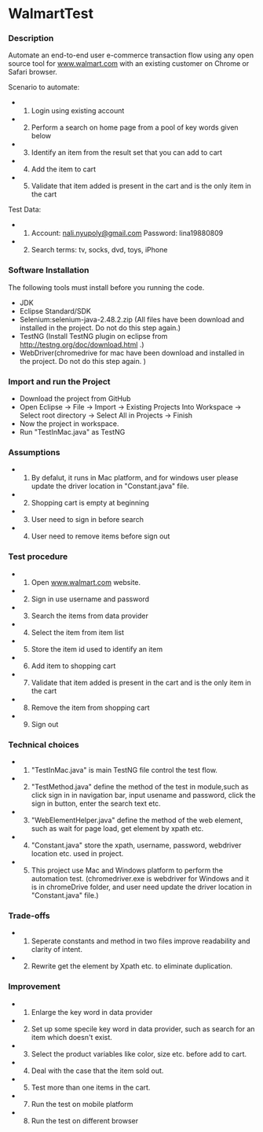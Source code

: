 # WalmartTest

### Description 
Automate an end-to-end user e-commerce transaction flow using any open source tool for www.walmart.com with an existing customer on Chrome or Safari browser.

Scenario to automate:
-  1. Login using existing account
-  2. Perform a search on home page from a pool of key words given below
-  3. Identify an item from the result set that you can add to cart
-  4. Add the item to cart
-  5. Validate that item added is present in the cart and is the only item in the cart

Test Data:
-  1. Account: nali.nyupoly@gmail.com 
      Password: lina19880809
-  2. Search terms: tv, socks, dvd, toys, iPhone

### Software Installation
The following tools must install before you running the code. 
- JDK
- Eclipse Standard/SDK
- Selenium:selenium-java-2.48.2.zip (All files have been download and installed in the project. Do not do this step again.)
- TestNG (Install TestNG plugin on eclipse from http://testng.org/doc/download.html .)
- WebDriver(chromedrive for mac have been download and installed in the project. Do not do this step again. )

### Import and run the Project
-   Download the project from GitHub
-   Open Eclipse -> File -> Import -> Existing Projects Into Workspace -> Select root directory -> Select All in Projects -> Finish
-	Now the project in workspace.
-   Run "TestInMac.java" as TestNG
 

### Assumptions
-    1. By defalut, it runs in Mac platform, and for windows user please update the driver location in "Constant.java" file.
-    2. Shopping cart is empty at beginning
-    3. User need to sign in before search
-    4. User need to remove items before sign out

### Test procedure
-    1. Open www.walmart.com website.
-    2. Sign in use username and password
-    3. Search the items from data provider
-    4. Select the item from item list
-    5. Store the item id used to identify an item
-    6. Add item to shopping cart
-    7. Validate that item added is present in the cart and is the only item in the cart
-    8. Remove the item from shopping cart
-    9. Sign out 

### Technical choices
-    1. "TestInMac.java" is main TestNG file control the test flow.
-    2. "TestMethod.java" define the method of the test in module,such as click sign in in navigation bar, input usename and password,     click the sign in button, enter the search text etc.
-    3. "WebElementHelper.java" define the method of the web element, such as wait for page load, get element by xpath etc.
-    4. "Constant.java" store the xpath, username, password, webdriver location etc. used in project. 
-    5. This project use Mac and Windows platform to perform the automation test. (chromedriver.exe is webdriver for Windows and it is in chromeDrive folder, and user need update the driver location in "Constant.java" file.)

### Trade-offs
-    1. Seperate constants and method in two files improve readability and clarity of intent.
-    2. Rewrite get the element by Xpath etc. to eliminate duplication.

### Improvement
-    1. Enlarge the key word in data provider 
-    2. Set up some specile key word in data provider, such as search for an item which doesn't exist.
-    3. Select the product variables like color, size etc. before add to cart.
-    4. Deal with the case that the item sold out.
-    5. Test more than one items in the cart.
-    7. Run the test on mobile platform
-    8. Run the test on different browser
